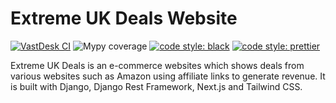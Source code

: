 # Extreme UK Deals Website

[![VastDesk CI](https://github.com/adb-web-designs/epicbargainsanddeals/actions/workflows/epicbargainsanddeals-ci.yml/badge.svg?branch=main&event=push)](https://github.com/adb-web-designs/epicbargainsanddeals/actions/workflows/epicbargainsanddeals-ci.yml)
![Mypy coverage](https://img.shields.io/badge/mypy-100%25-green.svg)
[![code style: black](https://img.shields.io/badge/code%20style-black-000000.svg)](https://github.com/psf/black)
[![code style: prettier](https://img.shields.io/badge/code_style-prettier-ff69b4.svg)](https://github.com/prettier/prettier)

Extreme UK Deals is an e-commerce websites which shows deals from various websites such as Amazon using affiliate links to generate revenue. It is built with Django, Django Rest Framework, Next.js and Tailwind CSS.
